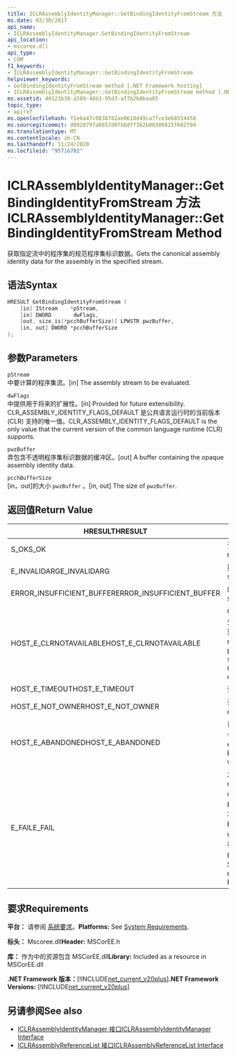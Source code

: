 ```yaml
---
title: ICLRAssemblyIdentityManager::GetBindingIdentityFromStream 方法
ms.date: 03/30/2017
api_name:
- ICLRAssemblyIdentityManager.GetBindingIdentityFromStream
api_location:
- mscoree.dll
api_type:
- COM
f1_keywords:
- ICLRAssemblyIdentityManager::GetBindingIdentityFromStream
helpviewer_keywords:
- GetBindingIdentityFromStream method [.NET Framework hosting]
- ICLRAssemblyIdentityManager::GetBindingIdentityFromStream method [.NET Framework hosting]
ms.assetid: 40123b30-a589-46b3-95d3-af7b2b0baa05
topic_type:
- apiref
ms.openlocfilehash: f1e6a47c0838782ae0610d49ca7fce3eb8554458
ms.sourcegitcommit: d8020797a6657d0fbbdff362b80300815f682f94
ms.translationtype: MT
ms.contentlocale: zh-CN
ms.lasthandoff: 11/24/2020
ms.locfileid: "95716702"
---
```

# <a name="iclrassemblyidentitymanagergetbindingidentityfromstream-method"></a><span data-ttu-id="16dab-102">ICLRAssemblyIdentityManager::GetBindingIdentityFromStream 方法</span><span class="sxs-lookup"><span data-stu-id="16dab-102">ICLRAssemblyIdentityManager::GetBindingIdentityFromStream Method</span></span>

<span data-ttu-id="16dab-103">获取指定流中的程序集的规范程序集标识数据。</span><span class="sxs-lookup"><span data-stu-id="16dab-103">Gets the canonical assembly identity data for the assembly in the specified stream.</span></span>  
  
## <a name="syntax"></a><span data-ttu-id="16dab-104">语法</span><span class="sxs-lookup"><span data-stu-id="16dab-104">Syntax</span></span>  
  
```cpp  
HRESULT GetBindingIdentityFromStream (  
    [in] IStream    *pStream,  
    [in] DWORD       dwFlags,  
    [out, size_is(*pcchBufferSize)] LPWSTR pwzBuffer,  
    [in, out] DWORD *pcchBufferSize  
);  
```  
  
## <a name="parameters"></a><span data-ttu-id="16dab-105">参数</span><span class="sxs-lookup"><span data-stu-id="16dab-105">Parameters</span></span>  

 `pStream`  
 <span data-ttu-id="16dab-106">中要计算的程序集流。</span><span class="sxs-lookup"><span data-stu-id="16dab-106">[in] The assembly stream to be evaluated.</span></span>  
  
 `dwFlags`  
 <span data-ttu-id="16dab-107">中提供用于将来的扩展性。</span><span class="sxs-lookup"><span data-stu-id="16dab-107">[in] Provided for future extensibility.</span></span> <span data-ttu-id="16dab-108">CLR_ASSEMBLY_IDENTITY_FLAGS_DEFAULT 是公共语言运行时的当前版本 (CLR) 支持的唯一值。</span><span class="sxs-lookup"><span data-stu-id="16dab-108">CLR_ASSEMBLY_IDENTITY_FLAGS_DEFAULT is the only value that the current version of the common language runtime (CLR) supports.</span></span>  
  
 `pwzBuffer`  
 <span data-ttu-id="16dab-109">弄包含不透明程序集标识数据的缓冲区。</span><span class="sxs-lookup"><span data-stu-id="16dab-109">[out] A buffer containing the opaque assembly identity data.</span></span>  
  
 `pcchBufferSize`  
 <span data-ttu-id="16dab-110">[in，out]的大小 `pwzBuffer` 。</span><span class="sxs-lookup"><span data-stu-id="16dab-110">[in, out] The size of `pwzBuffer`.</span></span>  
  
## <a name="return-value"></a><span data-ttu-id="16dab-111">返回值</span><span class="sxs-lookup"><span data-stu-id="16dab-111">Return Value</span></span>  
  
|<span data-ttu-id="16dab-112">HRESULT</span><span class="sxs-lookup"><span data-stu-id="16dab-112">HRESULT</span></span>|<span data-ttu-id="16dab-113">说明</span><span class="sxs-lookup"><span data-stu-id="16dab-113">Description</span></span>|  
|-------------|-----------------|  
|<span data-ttu-id="16dab-114">S_OK</span><span class="sxs-lookup"><span data-stu-id="16dab-114">S_OK</span></span>|<span data-ttu-id="16dab-115">该方法已成功返回。</span><span class="sxs-lookup"><span data-stu-id="16dab-115">The method returned successfully.</span></span>|  
|<span data-ttu-id="16dab-116">E_INVALIDARG</span><span class="sxs-lookup"><span data-stu-id="16dab-116">E_INVALIDARG</span></span>|<span data-ttu-id="16dab-117">提供的 `pStream` 为 null。</span><span class="sxs-lookup"><span data-stu-id="16dab-117">The supplied `pStream` is null.</span></span>|  
|<span data-ttu-id="16dab-118">ERROR_INSUFFICIENT_BUFFER</span><span class="sxs-lookup"><span data-stu-id="16dab-118">ERROR_INSUFFICIENT_BUFFER</span></span>|<span data-ttu-id="16dab-119">的大小 `pwzBuffer` 太小。</span><span class="sxs-lookup"><span data-stu-id="16dab-119">The size of `pwzBuffer` is too small.</span></span>|  
|<span data-ttu-id="16dab-120">HOST_E_CLRNOTAVAILABLE</span><span class="sxs-lookup"><span data-stu-id="16dab-120">HOST_E_CLRNOTAVAILABLE</span></span>|<span data-ttu-id="16dab-121">CLR 未加载到进程中，或 CLR 处于无法运行托管代码或成功处理调用的状态。</span><span class="sxs-lookup"><span data-stu-id="16dab-121">The CLR has not been loaded into a process, or the CLR is in a state in which it cannot run managed code or process the call successfully.</span></span>|  
|<span data-ttu-id="16dab-122">HOST_E_TIMEOUT</span><span class="sxs-lookup"><span data-stu-id="16dab-122">HOST_E_TIMEOUT</span></span>|<span data-ttu-id="16dab-123">调用超时。</span><span class="sxs-lookup"><span data-stu-id="16dab-123">The call timed out.</span></span>|  
|<span data-ttu-id="16dab-124">HOST_E_NOT_OWNER</span><span class="sxs-lookup"><span data-stu-id="16dab-124">HOST_E_NOT_OWNER</span></span>|<span data-ttu-id="16dab-125">调用方不拥有该锁。</span><span class="sxs-lookup"><span data-stu-id="16dab-125">The caller does not own the lock.</span></span>|  
|<span data-ttu-id="16dab-126">HOST_E_ABANDONED</span><span class="sxs-lookup"><span data-stu-id="16dab-126">HOST_E_ABANDONED</span></span>|<span data-ttu-id="16dab-127">已阻止的线程或纤程正在等待某个事件时，该事件被取消。</span><span class="sxs-lookup"><span data-stu-id="16dab-127">An event was canceled while a blocked thread or fiber was waiting on it.</span></span>|  
|<span data-ttu-id="16dab-128">E_FAIL</span><span class="sxs-lookup"><span data-stu-id="16dab-128">E_FAIL</span></span>|<span data-ttu-id="16dab-129">发生未知的灾难性故障。</span><span class="sxs-lookup"><span data-stu-id="16dab-129">An unknown catastrophic failure occurred.</span></span> <span data-ttu-id="16dab-130">如果方法返回 E_FAIL，则 CLR 在该进程内将不再可用。</span><span class="sxs-lookup"><span data-stu-id="16dab-130">If a method returns E_FAIL, the CLR is no longer usable within the process.</span></span> <span data-ttu-id="16dab-131">对宿主方法的后续调用会返回 HOST_E_CLRNOTAVAILABLE。</span><span class="sxs-lookup"><span data-stu-id="16dab-131">Subsequent calls to hosting methods return HOST_E_CLRNOTAVAILABLE.</span></span>|  
  
## <a name="requirements"></a><span data-ttu-id="16dab-132">要求</span><span class="sxs-lookup"><span data-stu-id="16dab-132">Requirements</span></span>  

 <span data-ttu-id="16dab-133">**平台：** 请参阅 [系统要求](../../get-started/system-requirements.md)。</span><span class="sxs-lookup"><span data-stu-id="16dab-133">**Platforms:** See [System Requirements](../../get-started/system-requirements.md).</span></span>  
  
 <span data-ttu-id="16dab-134">**标头：** Mscoree.dll</span><span class="sxs-lookup"><span data-stu-id="16dab-134">**Header:** MSCorEE.h</span></span>  
  
 <span data-ttu-id="16dab-135">**库：** 作为中的资源包含 MSCorEE.dll</span><span class="sxs-lookup"><span data-stu-id="16dab-135">**Library:** Included as a resource in MSCorEE.dll</span></span>  
  
 <span data-ttu-id="16dab-136">**.NET Framework 版本：**[!INCLUDE[net_current_v20plus](../../../../includes/net-current-v20plus-md.md)]</span><span class="sxs-lookup"><span data-stu-id="16dab-136">**.NET Framework Versions:** [!INCLUDE[net_current_v20plus](../../../../includes/net-current-v20plus-md.md)]</span></span>  
  
## <a name="see-also"></a><span data-ttu-id="16dab-137">另请参阅</span><span class="sxs-lookup"><span data-stu-id="16dab-137">See also</span></span>

- [<span data-ttu-id="16dab-138">ICLRAssemblyIdentityManager 接口</span><span class="sxs-lookup"><span data-stu-id="16dab-138">ICLRAssemblyIdentityManager Interface</span></span>](iclrassemblyidentitymanager-interface.md)
- [<span data-ttu-id="16dab-139">ICLRAssemblyReferenceList 接口</span><span class="sxs-lookup"><span data-stu-id="16dab-139">ICLRAssemblyReferenceList Interface</span></span>](iclrassemblyreferencelist-interface.md)
